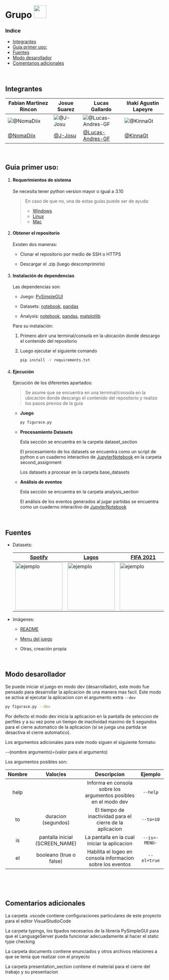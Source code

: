 <h1> Grupo <img src="https://media.giphy.com/media/lkTunMhUitIEITABuS/giphy.gif" height="40"/></h1>


### Indice

- [Integrantes](#integrantes)
- [Guia primer uso:](#guia-primer-uso)
- [Fuentes](#fuentes)
- [Modo desarollador](#modo-desarollador)
- [Comentarios adicionales](#comentarios-adicionales)


<br>


## Integrantes
Fabian Martinez Rincon | Josue Suarez | Lucas Gallardo | Iñaki Agustin Lapeyre
--- | --- | --- | ---
![@NomaDiix](https://avatars.githubusercontent.com/u/55964635?s=150&v=1) | ![@J-Josu](https://avatars.githubusercontent.com/J-Josu?s=150&v=1) | ![@Lucas-Andres-GF](https://avatars.githubusercontent.com/u/91075804?s=150&v=1) | ![@KinnaGt](https://avatars.githubusercontent.com/KinnaGt?s=150&v=1)
[@NomaDiix](https://github.com/NomaDiix) | [@J-Josu](https://github.com/J-Josu) | [@Lucas-Andres-GF](https://github.com/Lucas-Andres-GF) | [@KinnaGt](https://github.com/KinnaGt)


<br>


## Guia primer uso:

1. #### Requerimientos de sistema

    Se necesita tener python version mayor o igual a 3.10

    > En caso de que no, una de estas guías puede ser de ayuda:
    > - [Windows](https://docs.python.org/es/3.10/using/windows.html)
    > - [Linux](https://docs.python.org/es/3.10/using/unix.html)
    > - [Mac](https://docs.python.org/es/3.10/using/mac.html)

1. #### Obtener el repositorio

    Existen dos maneras:

    - Clonar el repositorio por medio de SSH o HTTPS

    - Descargar el .zip (luego descomprimirlo)

1. #### Instalación de dependencias

    Las dependencias son:

    - Juego: [PySimpleGUI](https://pysimplegui.readthedocs.io/en/latest/)

    - Datasets: [notebook](https://jupyter.org/), [pandas](https://pandas.pydata.org/)

    - Analysis: [notebook](https://jupyter.org/), [pandas](https://pandas.pydata.org/), [matplotlib](https://matplotlib.org/)

    Para su instalación:

    1. Primero abrir una terminal/consola en la ubicación donde descargo el contenido del repositorio

    2. Luego ejecutar el siguiente comando
        ```bash
        pip install -r requirements.txt
        ```

1. #### Ejecución

    Ejecución de los diferentes apartados:

    > Se asume que se encuentra en una terminal/consola en la ubicación donde descargo el contenido del repositorio y realizo los pasos previos de la guía

    - **Juego**

        ```bash
        py figurace.py
        ```

    - **Procesamiento Datasets**

        Esta sección se encuentra en la carpeta dataset_section

        El procesamiento de los datasets se encuentra como un script de python o un cuaderno interactivo de [JupyterNotebook](https://jupyter.org/) en la carpeta second_assignment

        Los datasets a procesar en la carpeta base_datasets

    - **Análisis de eventos**

        Esta sección se encuentra en la carpeta analysis_section

        El análisis de los eventos generados al jugar partidas se encuentra como un cuaderno interactivo de [JupyterNotebook](https://jupyter.org/)


<br>


## Fuentes

- Datasets:

    [Spotify](https://www.kaggle.com/datasets/muhmores/spotify-top-100-songs-of-20152019) | [Lagos](https://www.ign.gob.ar/NuestrasActividades/Geografia/DatosArgentina/Lagos) | [FIFA 2021](https://www.kaggle.com/datasets/aayushmishra1512/fifa-2021-complete-player-data?resource=download)
    --- | --- | --- 
    <img src = "https://user-images.githubusercontent.com/55964635/170844079-de18c35d-138a-4c24-af09-c74086ffcab8.jpg" width = "150" height = "150" alt = "ejemplo" align = "center" /> | <img src = "https://user-images.githubusercontent.com/55964635/170844002-7aa0ba0d-7b8b-4c2c-adfa-2adec352e59c.jpg" width = "150" height = "150" alt = "ejemplo" align = "center" /> | <img src = "https://user-images.githubusercontent.com/55964635/170844054-57c7460d-62d0-4cc1-988e-32232ef88e15.jpg" width = "150" height = "150" alt = "ejemplo" align = "center" />

- Imágenes:

    - [README](https://pixabay.com/es/)

    - [Menu del juego](https://romannurik.github.io/AndroidAssetStudio/icons-notification.html)

    - Otras, creación propia


<br>


## Modo desarollador

Se puede iniciar el juego en modo dev (desarrollador), este modo fue pensado para desarrollar la aplicacion de una manera mas facil. Este modo se activa al ejecutar la aplicacion con el argumento extra `--dev`

```bash
py figurace.py --dev
```

Por defecto el modo dev inicia la aplicacion en la pantalla de seleccion de perfiles y a su vez pone un tiempo de inactividad maximo de 5 segundos para el cierre automatico de la aplicacion (si se juega una partida se desactiva el cierre automatico).

Los argumentos adicionales para este modo siguen el siguiente formato:

--(nombre argumento)=(valor para el argumento)

Los argumentos posibles son:

| Nombre | Valor/es | Descripcion | Ejemplo |
| :-: | :-: | :-: | :-: |
| help | | Informa en consola sobre los argumentos posibles en el modo dev | <nobr>`--help`</nobr> |
| to | duracion (segundos) | El tiempo de inactividad para el cierre de la aplicacion | <nobr>`--to=10`</nobr> |
| is | pantalla inicial (SCREEN_NAME) | La pantalla en la cual iniciar la aplicacion | <nobr>`--is=-MENU-`</nobr> |
| el | booleano (true o false) | Habilita el logeo en consola informacion sobre los eventos | <nobr>`--el=true`</nobr> |


<br>
<br>
<br>


## Comentarios adicionales

La carpeta .vscode contiene configuraciones particulares de este proyecto para el editor VisualStudioCode

La carpeta typings, los tipados necesarios de la librería PySimpleGUI para que el LanguageServer pueda funcionar adecuadamente al hacer el static type checking

La carpeta documents contiene enunciados y otros archivos relaciones a que se tenía que realizar con el proyecto

La carpeta presentation_section contiene el material para el cierre del trabajo y su presentacion
